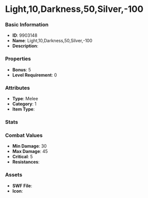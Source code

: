 # Light,10,Darkness,50,Silver,-100



### Basic Information

- **ID**: 9903148
- **Name**: Light,10,Darkness,50,Silver,-100
- **Description**: 

### Properties

- **Bonus**: 5
- **Level Requirement**: 0

### Attributes

- **Type**: Melee
- **Category**: 1
- **Item Type**: 

### Stats


### Combat Values

- **Min Damage**: 30
- **Max Damage**: 45
- **Critical**: 5
- **Resistances**: 

### Assets

- **SWF File**: 
- **Icon**: 

